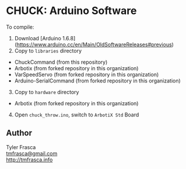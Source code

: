 # CHUCK: Arduino Software

To compile:

1. Download [Arduino 1.6.8] (https://www.arduino.cc/en/Main/OldSoftwareReleases#previous)
2. Copy to `libraries` directory
 * ChuckCommand (from this repository)
 * Arbotix (from forked repository in this organization)
 * VarSpeedServo (from forked repository in this organization)
 * Arduino-SerialCommand (from forked repository in this organization)
3. Copy to `hardware` directory
 * Arbotix (from forked repository in this organization)
4. Open `chuck_throw.ino`, switch to `ArbotiX Std` Board

## Author

Tyler Frasca<br />
tmfrasca@gmail.com<br />
http://tmfrasca.info
